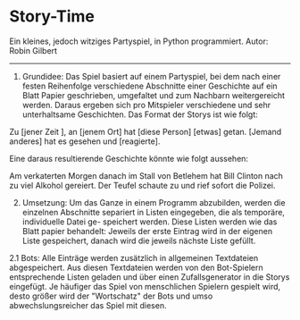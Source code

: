 # Story-Time
Ein kleines, jedoch witziges Partyspiel, in Python programmiert.
Autor: Robin Gilbert
_______________________________________________________________________

1. Grundidee: 
Das Spiel basiert auf einem Partyspiel, bei dem nach einer festen Reihenfolge
verschiedene Abschnitte einer Geschichte auf ein Blatt Papier geschrieben,
umgefaltet und zum Nachbarn weitergereicht werden. Daraus ergeben sich pro
Mitspieler verschiedene und sehr unterhaltsame Geschichten. Das Format der 
Storys ist wie folgt:

Zu [jener Zeit ],
an [jenem Ort]
hat [diese Person]
[etwas] getan.
[Jemand anderes] hat es gesehen
und [reagierte].

Eine daraus resultierende Geschichte könnte wie folgt aussehen:

Am verkaterten Morgen danach
im Stall von Betlehem
hat Bill Clinton
nach zu viel Alkohol gereiert.
Der Teufel schaute zu
und rief sofort die Polizei.


2. Umsetzung:
Um das Ganze in einem Programm abzubilden, werden die einzelnen Abschnitte
separiert in Listen eingegeben, die als temporäre, individuelle Datei ge-
speichert werden. Diese Listen werden wie das Blatt papier behandelt: 
Jeweils der erste Eintrag wird in der eigenen Liste gespeichert, danach
wird die jeweils nächste Liste gefüllt.

2.1 Bots:
Alle Einträge werden zusätzlich in allgemeinen Textdateien abgespeichert.
Aus diesen Textdateien werden von den Bot-Spielern entsprechende Listen 
geladen und über einen Zufallsgenerator in die Storys eingefügt. 
Je häufiger das Spiel von menschlichen Spielern gespielt wird, desto größer
wird der "Wortschatz" der Bots und umso abwechslungsreicher das Spiel mit 
diesen.

